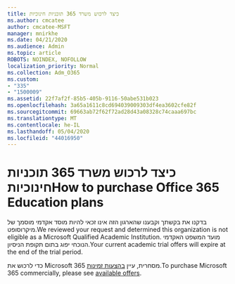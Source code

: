 ```yaml
---
title: כיצד לרכוש משרד 365 תוכניות חינוכיות
ms.author: cmcatee
author: cmcatee-MSFT
manager: mnirkhe
ms.date: 04/21/2020
ms.audience: Admin
ms.topic: article
ROBOTS: NOINDEX, NOFOLLOW
localization_priority: Normal
ms.collection: Adm_O365
ms.custom:
- "335"
- "1500009"
ms.assetid: 22f7af2f-85b5-405b-9116-50abe531b023
ms.openlocfilehash: 3a65a1611c8cd694039009303df4ea3602cfe82f
ms.sourcegitcommit: 69663ab72f62f72ad28d43a08328c74caaa697bc
ms.translationtype: MT
ms.contentlocale: he-IL
ms.lasthandoff: 05/04/2020
ms.locfileid: "44016950"
---
```

# <a name="how-to-purchase-office-365-education-plans"></a><span data-ttu-id="cf168-102">כיצד לרכוש משרד 365 תוכניות חינוכיות</span><span class="sxs-lookup"><span data-stu-id="cf168-102">How to purchase Office 365 Education plans</span></span>

<span data-ttu-id="cf168-103">בדקנו את בקשתך וקבענו שהארגון הזה אינו זכאי להיות מוסד אקדמי מוסמך של מיקרוסופט.</span><span class="sxs-lookup"><span data-stu-id="cf168-103">We reviewed your request and determined this organization is not eligible as a Microsoft Qualified Academic Institution.</span></span> <span data-ttu-id="cf168-104">מועד המשפט האקדמי הנוכחי יפוג בתום תקופת הניסיון.</span><span class="sxs-lookup"><span data-stu-id="cf168-104">Your current academic trial offers will expire at the end of the trial period.</span></span>
  
<span data-ttu-id="cf168-105">כדי לרכוש את Microsoft 365 מסחרית, עיין [בהצעות זמינות](https://go.microsoft.com/fwlink/p/?linkid=868433).</span><span class="sxs-lookup"><span data-stu-id="cf168-105">To purchase Microsoft 365 commercially, please see [available offers](https://go.microsoft.com/fwlink/p/?linkid=868433).</span></span>  
